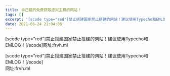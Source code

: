 ```yaml
---
title: 自己建的免费获取虚拟主机的网站！
tags: []
excerpt: '[scode type="red"]禁止搭建国家禁止搭建的网站！建议使用Typecho和EMLOG！[/scode]网址:frvh.ml'
date: 2021-06-24 21:04:08
---
```


\[scode type="red"\]禁止搭建国家禁止搭建的网站！建议使用Typecho和EMLOG！\[/scode\]网址:frvh.ml
<!-- more -->
\[scode type="red"\]禁止搭建国家禁止搭建的网站！建议使用Typecho和EMLOG！\[/scode\]  
网址:frvh.ml